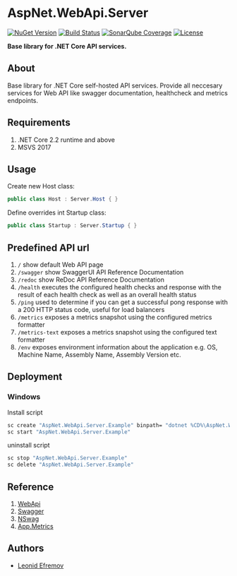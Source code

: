 # AspNet.WebApi.Server
[![NuGet Version](https://img.shields.io/nuget/v/AspNet.WebApi.Server.svg?style=flat)](https://www.nuget.org/packages?q=AspNet.WebApi.Server)
[![Build Status](https://img.shields.io/appveyor/tests/LeonidEfremov/aspnet-webapi-server.svg?style=flat)](https://ci.appveyor.com/project/LeonidEfremov/aspnet-webapi-server/)
[![SonarQube Coverage](https://img.shields.io/sonar/http/sonarcloud.io/AspNet.WebApi.Server/coverage.svg?style=flat)](https://sonarcloud.io/dashboard?id=AspNet.WebApi.Server)
[![License](https://img.shields.io/github/license/LeonidEfremov/AspNet.WebApi.Server.svg?style=flat)](https://github.com/LeonidEfremov/aspnet.webapi.server/blob/master/license.md)


**Base library for .NET Core API services.**

## About

Base library for .NET Core self-hosted API services. Provide all neccesary services for Web API like swagger documentation, healthcheck and metrics endpoints.

## Requirements

1. .NET Core 2.2 runtime and above
2. MSVS 2017

## Usage

Create new Host class:

``` csharp
public class Host : Server.Host { }
```

Define overrides int Startup class:

``` csharp
public class Startup : Server.Startup { }
```


## Predefined API url

1. `/` show default Web API page
2. `/swagger` show SwaggerUI API Reference Documentation
3. `/redoc` show ReDoc API Reference Documentation
3. `/health` executes the configured health checks and response with the result of each health check as well as an overall health status
4. `/ping` used to determine if you can get a successful pong response with a 200 HTTP status code, useful for load balancers
5. `/metrics` exposes a metrics snapshot using the configured metrics formatter
6. `/metrics-text` exposes a metrics snapshot using the configured text formatter
7. `/env` exposes environment information about the application e.g. OS, Machine Name, Assembly Name, Assembly Version etc.

## Deployment

### Windows
Install script
```bash
sc create "AspNet.WebApi.Server.Example" binpath= "dotnet %CD%\AspNet.WebApi.Server.Example.dll --run-as-service true" start= auto 
sc start "AspNet.WebApi.Server.Example"
```
uninstall script
```bash
sc stop "AspNet.WebApi.Server.Example"
sc delete "AspNet.WebApi.Server.Example"
```

## Reference

1. [WebApi](https://www.asp.net/web-api)
2. [Swagger](http://swagger.io/)
3. [NSwag](https://github.com/RSuter/NSwag/)
3. [App.Metrics](https://www.app-metrics.io/)

## Authors

* [Leonid Efremov](mailto:leonid.efremov@rypterium.com)